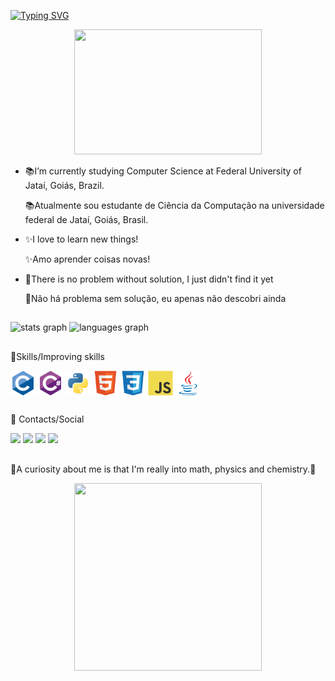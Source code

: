 [![Typing SVG](https://readme-typing-svg.herokuapp.com?font=Fira+Code&weight=140&size=40&duration=800&pause=1200&color=FFFFFF&center=true&vCenter=true&random=false&width=1000&lines=Hi+there,+I'm+Luís👋;+Oi,+eu+sou+o+Luís👋)](https://git.io/typing-svg)

<div align="center">
  <a>
    <img height="200" width="300" src="https://github.com/Schneiderss/Schneiderss/blob/main/output-onlinegiftools%20(1)%20(1).gif">
  </a>
</div>

- 📚I’m currently studying Computer Science at Federal University of Jataí, Goiás, Brazil.

  📚Atualmente sou estudante de Ciência da Computação na universidade federal de Jataí, Goiás, Brasil.

- ✨I love to learn new things!

  ✨Amo aprender coisas novas!

- 🎯There is no problem without solution, I just didn't find it yet

  🎯Não há problema sem solução, eu apenas não descobri ainda


##


<div align="left">
  <img src="https://github-readme-stats.vercel.app/api?username=Schneiderss&hide_title=false&hide_rank=false&show_icons=true&include_all_commits=true&count_private=true&disable_animations=false&theme=dracula&locale=en&hide_border=false&order=1" height="115" alt="stats graph"  />
  <img src="https://github-readme-stats.vercel.app/api/top-langs?username=Schneiderss&locale=en&hide_title=false&layout=compact&card_width=320&langs_count=5&theme=dracula&hide_border=false&order=2" height="115" alt="languages graph"  />
</div>

##

🔨Skills/Improving skills
<div>
  <img align="center" height="40" width="40" src="https://github.com/devicons/devicon/blob/master/icons/c/c-original.svg">
  <img align="center" height="40" width="40" src="https://github.com/devicons/devicon/blob/master/icons/csharp/csharp-original.svg">
  <img align="center" height="40" width="40" src="https://github.com/devicons/devicon/blob/master/icons/python/python-original.svg">
  <img align="center" height="40" width="40" src="https://github.com/devicons/devicon/blob/master/icons/html5/html5-original.svg">
  <img align="center" height="40" width="40" src="https://github.com/devicons/devicon/blob/master/icons/css3/css3-original.svg">
  <img align="center" height="40" width="40" src="https://github.com/devicons/devicon/blob/master/icons/javascript/javascript-original.svg">
  <img align="center" height="40" width="40" src="https://github.com/devicons/devicon/blob/master/icons/java/java-original.svg">
</div>



##

📩 Contacts/Social

<div>
  <a href = "mailto: luisf.gschneiders@gmail.com"><img src="https://img.shields.io/badge/-Gmail-%23333?style=for-the-badge&logo=gmail&logoColor=white" target="_blank"></a>
  <a href="" target="_blank"><img src="https://img.shields.io/badge/-LinkedIn-%230077B5?style=for-the-badge&logo=linkedin&logoColor=white" target="_blank"></a>
  <a href="https://www.sololearn.com/pt/profile/31858166" target="_blank"><img src="https://img.shields.io/badge/-Sololearn-3a464b?style=for-the-badge&logo=Sololearn&logoColor=white" target="_blank"></a>
  <a href="https://github.com/Schneiderss" target="_blank"><img src="https://img.shields.io/badge/GitHub-100000?style=for-the-badge&logo=github&logoColor=white" target="_blank"></a>
</div>

##

🎈A curiosity about me is that I'm really into math, physics and chemistry.🎈

<div align="center">
  <a>
    <img height="300" width="300"         src="https://i.giphy.com/media/v1.Y2lkPTc5MGI3NjExcnNmdnpic240OXJ0NGUwcWVvcmpiaHJ0bDduanh2MWVhY3IzZnR3NiZlcD12MV9pbnRlcm5hbF9naWZfYnlfaWQmY3Q9Zw/8bE0EERrvXkq5S9BCa/giphy.gif">
  </a>
</div>
